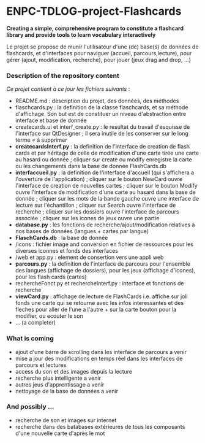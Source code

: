 # ENPC-TDLOG-project-Flashcards
**Creating a simple, comprehensive program to constitute a flashcard library and provide tools to learn vocabulary interactively**

Le projet se propose de munir l'utilisateur d'une (de) base(s) de données de flashcards, et d'interfaces pour naviguer (accueil, parcours,lecture), pour gérer (ajout, modification, recherche), pour jouer (jeux drag and drop, ...) 

### Description of the repository content

_Ce projet contient à ce jour les fichiers suivants_ :

* README.md : description du projet, des données, des méthodes
* flaschcards.py : la definition de la classe flaschcards, et sa méthode d'affichage. Son but est de constituer un niveau d'abstraction entre interface et base de donnée
* createcards.ui et interf_create.py : le resultat du travail d'esquisse de l'interface sur QtDesigner ; il sera inutile de les conserver sur le long terme = à supprimer
* __createcardsInterf.py__ : la definition de l'interface de creation de flash cards et par héritage de celle de modification d'une carte tirée une carte au hasard ou donnée ; cliquer sur create ou modify enregistre la carte ou les changements dans la base de donnée FlashCards.db 
* __interfaccueil.py__ : la definition de l'interface d'accueil (qui s'affichera a l'ouverture de l'application) ; cliquer sur le bouton NewCard ouvre l'interface de creation de nouvelles cartes ; cliquer sur le bouton Modify ouvre l'interface de modification d'une carte au hasard dans la base de donnée ; cliquer sur les mots de la bande gauche ouvre une interface de lecture sur l'échantillon ; cliquer sur Search ouvre  l'interface de recherche ; cliquer sur les dossiers ouvre  l'interface de parcours associée ; cliquer sur les icones de jeux ouvre une partie
* __database.py__ : les fonctions de recherche/ajout/modification relatives à nos bases de données (langues + cartes par langue)
* __FlaschCards.db__ : la base de donnée 
* /icons : fichier image and conversion en fichier de ressources pour les diverses iconnes et fonds des interfaces
* /web et app.py : element de consertion vers une appli web
* __parcours.py__ : la definition de l'interface de parcours pour l'ensemble des langues (affichage de dossiers), pour les jeux (affichage d'icones), pour les flash cards (cartes)
* rechercheFonct.py et rechercheInterf.py : interface et fonctions de recherche
* __viewCard.py__ : affichage de lecture de FlashCards i.e. affiche sur joli fonds une carte qui se retourne avec les infos interessantes et des fleches pour aller de l'une a l'autre + sur la carte bouton pour la modifier, ou ecouter le son
* ... (a completer)

### What is coming

* ajout d'une barre de scrolling dans les interface de parcours a venir
* mise a jour des modifications en temps réel dans les interfaces de parcours et lectures
* access du son et des images depuis la lecture
* recherche plus intelligente a venir
* autres jeus d'apprentissage a venir
* nettoyage de la base de données a venir


### And possibly ...

* recherche de son et images sur internet
* recherche dans des batabases extérieures de tous les composants d'une nouvelle carte d'après le mot



